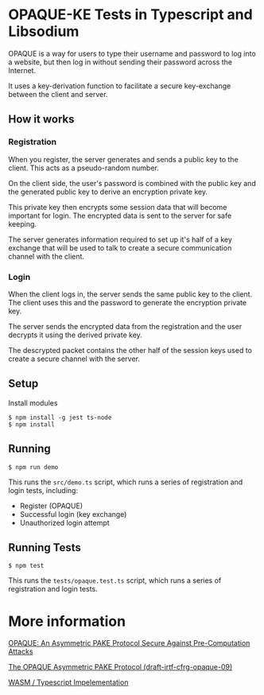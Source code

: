 # OPAQUE-KE Tests in Typescript and Libsodium

OPAQUE is a way for users to type their username and password to log into a website, but then log in without sending their password across the Internet.

It uses a key-derivation function to facilitate a secure key-exchange between the client and server.

## How it works

### Registration

When you register, the server generates and sends a public key to the client. This acts as a pseudo-random number.

On the client side, the user's password is combined with the public key and the generated public key to derive an encryption private key.

This private key then encrypts some session data that will become important for login. The encrypted data is sent to the server for safe keeping.

The server generates information required to set up it's half of a key exchange that will be used to talk to create a secure communication channel with the client.

### Login

When the client logs in, the server sends the same public key to the client. The client uses this and the password to generate the encryption private key.

The server sends the encrypted data from the registration and the user decrypts it using the derived private key.

The descrypted packet contains the other half of the session keys used to create a secure channel with the server.

## Setup

Install modules

```console
$ npm install -g jest ts-node
$ npm install
```

## Running

```console
$ npm run demo
```

This runs the `src/demo.ts` script, which runs a series of registration and login tests, including:

- Register (OPAQUE)
- Successful login (key exchange)
- Unauthorized login attempt

## Running Tests

```console
$ npm test
```

This runs the `tests/opaque.test.ts` script, which runs a series of registration and login tests.

# More information

[OPAQUE: An Asymmetric PAKE Protocol Secure Against Pre-Computation Attacks](https://eprint.iacr.org/2018/163.pdf)

[The OPAQUE Asymmetric PAKE Protocol (draft-irtf-cfrg-opaque-09)](https://datatracker.ietf.org/doc/draft-irtf-cfrg-opaque/10/)

[WASM / Typescript Impelementation](https://www.npmjs.com/package/opaque-wasm)
